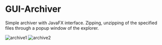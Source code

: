# GUI-Archiver
Simple archiver with JavaFX interface.
Zipping, unzipping of the specified files through a popup window of the explorer.

![archive1](https://user-images.githubusercontent.com/36374796/62007652-e0e73d00-b158-11e9-8aa1-1770a91c6634.png)
![archive2](https://user-images.githubusercontent.com/36374796/62007653-e17fd380-b158-11e9-9a06-108d77820043.png)
